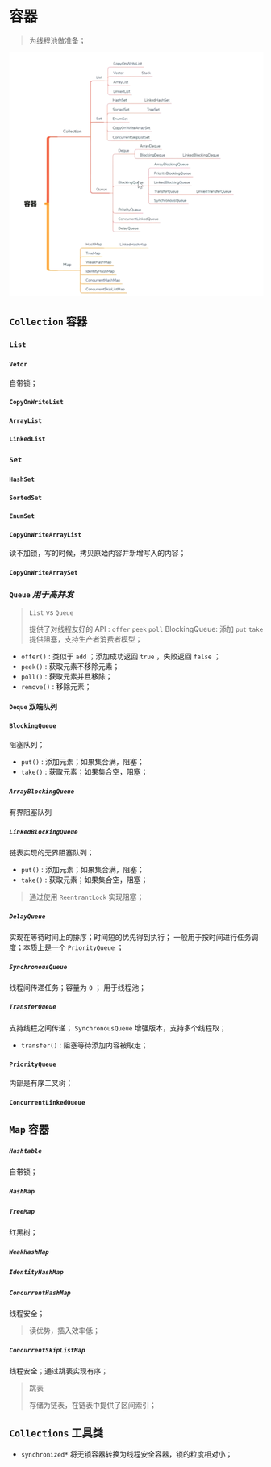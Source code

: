# 容器

> 为线程池做准备；

![container](./container.png)

## `Collection` 容器

### `List`

#### `Vetor`

自带锁；

#### `CopyOnWriteList`

#### `ArrayList`

#### `LinkedList`


### `Set`

#### `HashSet`

#### `SortedSet`

#### `EnumSet`

#### `CopyOnWriteArrayList`

读不加锁，写的时候，拷贝原始内容并新增写入的内容；

#### `CopyOnWriteArraySet`

### `Queue` *用于高并发*

> `List` vs `Queue`
> 
> 提供了对线程友好的 API : `offer` `peek` `poll`
> BlockingQueue: 添加 `put` `take` 提供阻塞，支持生产者消费者模型；

* `offer()` : 类似于 `add` ；添加成功返回 `true` ，失败返回 `false` ；
* `peek()` : 获取元素不移除元素；
* `poll()` : 获取元素并且移除；
* `remove()` : 移除元素；

#### `Deque` 双端队列

#### `BlockingQueue`

阻塞队列；

* `put()` : 添加元素；如果集合满，阻塞；
* `take()` : 获取元素；如果集合空，阻塞；

##### `ArrayBlockingQueue`

有界阻塞队列


##### `LinkedBlockingQueue`

链表实现的无界阻塞队列；

* `put()` : 添加元素；如果集合满，阻塞；
* `take()` : 获取元素；如果集合空，阻塞；

> 通过使用 `ReentrantLock` 实现阻塞；

##### `DelayQueue`

实现在等待时间上的排序；时间短的优先得到执行；
一般用于按时间进行任务调度；本质上是一个 `PriorityQueue` ；

##### `SynchronousQueue`

线程间传递任务；容量为 `0` ；
用于线程池；

##### `TransferQueue`

支持线程之间传递； `SynchronousQueue` 增强版本，支持多个线程取；

* `transfer()` : 阻塞等待添加内容被取走；

#### `PriorityQueue`

内部是有序二叉树；

#### `ConcurrentLinkedQueue`

## `Map` 容器

##### `Hashtable`

自带锁；

##### `HashMap`

##### `TreeMap`

红黑树；

##### `WeakHashMap`

##### `IdentityHashMap`

##### `ConcurrentHashMap` 

线程安全；

> 读优势，插入效率低；

##### `ConcurrentSkipListMap` 

线程安全；通过跳表实现有序；

> 跳表
>
> 存储为链表，在链表中提供了区间索引；

## `Collections` 工具类

* `synchronized*` 将无锁容器转换为线程安全容器，锁的粒度相对小；

